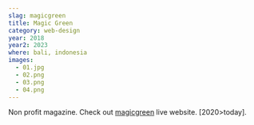 ```yaml
---
slag: magicgreen
title: Magic Green
category: web-design
year: 2018
year2: 2023
where: bali, indonesia
images:
  - 01.jpg
  - 02.png
  - 03.png
  - 04.png
---
```


Non profit magazine.
Check out [magicgreen](https://magicgreen.junglestar.org?source=rokma.com) live website.
[2020>today].
